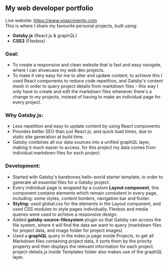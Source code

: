 ## My web developer portfolio
Live website: https://www.vnascimento.com<br>
This is where I share my favourite personal projects, built using:
<ul>
  <li>
    <strong>Gatsby.js</strong> (React.js & graphQL)
  </li>
  <li>
    <strong>CSS3</strong> (Flexbox)
  </li>
</ul>

### Goal:
<ul>
  <li>
    To create a responsive and clean website that is fast and easy navigate, where I can showcase my web dev projects.
  </li>
  <li>
    To make it very easy for me to alter and update content, to achieve this I used React components to reduce code repetition, and Gatsby's content mesh in order to query project details from markdown files - this way I only have to create and edit the markdown files whenever there's a change to my projects, instead of having to make an individual page for every project.
    </ul>

### Why Gatsby.js:
<ul>
  <li>
    Less repetition and easy to update content by using React components
  </li>
  <li>
    Provides better SEO than just React.js, and quick load times, due to static site generation at build time.
  </li>
  <li>
    Gatsby combines all our data sources into a unified graphQL layer, making it much easier to access. for this project my data comes from individual markdown files for each project.
  </li>
</ul>

### Development:
<ul>
  <li>
    Started with Gatsby's barebones hello-world starter template, in order to generate all essential files for a Gatsby project.
  </li>
  <li>
    Every individual page is wrapped by a custom <strong>Layout component</strong>, this component contains elements which remain consistent in every page, including: some styles, content borders, navigation bar and footer. 
  </li>
  <li>
    <strong>Styling:</strong> used global.css for the elements in the Layout component, and used CSS modules to style pages individually. Flexbox and media queries were used to achieve a responsive design.
  </li>
    <li>
      Added <strong>gatsby-source-filesystem</strong> plugin so that Gatsby can access the file system, where it will find the data we want to query (markdown files for project data, and image folder for project images)
  </li>
  <li>
    Used a <strong>graphQL</strong> query in the index.js page inside Projects, to get all Markdown files containing project data, it sorts them by the priority property and then displays the relevant information for each project. project-details.js inside Templates folder also makes use of the graphQL layer.
  </li>
</ul>

  
